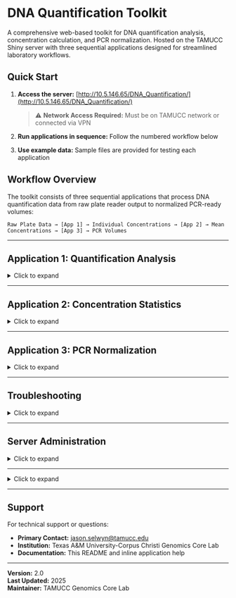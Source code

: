 # DNA Quantification Toolkit

A comprehensive web-based toolkit for DNA quantification analysis, concentration calculation, and PCR normalization. Hosted on the TAMUCC Shiny server with three sequential applications designed for streamlined laboratory workflows.

## Quick Start

1. **Access the server:** [http://10.5.146.65/DNA_Quantification/](http://10.5.146.65/DNA_Quantification/) 
   > ⚠️ **Network Access Required:** Must be on TAMUCC network or connected via VPN

2. **Run applications in sequence:** Follow the numbered workflow below

3. **Use example data:** Sample files are provided for testing each application

## Workflow Overview

The toolkit consists of three sequential applications that process DNA quantification data from raw plate reader output to normalized PCR-ready volumes:

```
Raw Plate Data → [App 1] → Individual Concentrations → [App 2] → Mean Concentrations → [App 3] → PCR Volumes
```

---

## Application 1: Quantification Analysis

<details>
  <summary>Click to expand</summary>
   
**URL:** [`http://10.5.146.65/DNA_Quantification/1-quant_plate/`](http://10.5.146.65/DNA_Quantification/1-quant_plate/)

### Purpose
Process raw fluorescence data from plate readers and calculate DNA concentrations using optimized standard curves.

### Input Files
- **Raw Data File:** Fluorescence readings from plate reader
  - Example: [`quant_rawData_accublue-nextgen.csv`](https://github.com/tamucc-gcl/gcl_bioinformatic_tools/blob/main/labTools/DNA_Quant/example_data/quant_rawData_accublue-nextgen.csv)
- **Plate Map File:** Sample layout and standard information  
  - Example: [`quant_plateMap_accublue-nextgen.csv`](https://github.com/tamucc-gcl/gcl_bioinformatic_tools/blob/main/labTools/DNA_Quant/example_data/quant_plateMap_accublue-nextgen.csv)

### Configuration Parameters
| Parameter | Auto-Fill Behavior | Description |
|-----------|-------------------|-------------|
| **Quant Kit Used** | From filename | "Accublue-nextgen" (pg), "accublue", or "accuclear" (ng) |
| **X Variable** | "rfu" | Independent variable (fluorescence values) |
| **Y Variable** | "[pn]g_per_well" | Dependent variable (concentration units) |
| **Standard Rows** | From plate map | Wells with `plate_id` = "standard" |

### Process
1. Import fluorescence data and plate layout
2. Identify standard curve samples automatically
3. Fit optimal regression model to standards
4. Calculate unknown sample concentrations
5. Export individual replicate results

### Output
Individual DNA concentrations for each well/replicate, ready for statistical analysis in App 2.

</details>

---

## Application 2: Concentration Statistics

<details>
  <summary>Click to expand</summary>
   
**URL:** [`http://10.5.146.65/DNA_Quantification/2-DNA_concentration/`](http://10.5.146.65/DNA_Quantification/2-DNA_concentration/)

### Purpose
Calculate mean DNA concentrations across replicates using Bayesian statistical models and prepare samples for PCR normalization.

### Input Files
- **Plate Map File:** Overall sample information
  - Example: [`overall_dna-extract-plate-map.xlsx`](https://github.com/tamucc-gcl/gcl_bioinformatic_tools/blob/main/labTools/DNA_Quant/example_data/overall_dna-extract-plate-map.xlsx)
- **Quant Output Files:** Results from Application 1 (select all relevant files)

### Key Parameters

#### DNA Analysis Settings
- **Excel Sheet Name:** Specify correct sheet in plate map file
- **DNA Concentration Column:** Auto-populated from App 1 output
- **Quant Stage:** Original quantification or re-quantification

#### Statistical Model Settings (Advanced)
- **Number of Chains:** Independent MCMC chains (default: 4)
- **Sampling Iterations:** Total posterior samples (default: 2000)
- **Warmup Iterations:** Burn-in samples (default: 1000)
- **Thinning Interval:** Sample spacing for independence (default: 1)

#### PCR Preparation Settings
| Parameter | Default | Description |
|-----------|---------|-------------|
| **Minimum Pipettable Volume** | 1 µL | Smallest volume for accurate pipetting |
| **Maximum Low Volume** | 5 µL | Max volume from low-concentration samples |
| **Target DNA Amount** | 10 ng/pg | Goal DNA quantity per reaction |
| **Excess DNA Threshold** | 3× | Flag samples above this multiple of mean |

### Statistical Process

#### Sample Grouping
The application automatically categorizes samples based on the `sample_type` column:
- **Samples:** Standard experimental samples
- **Controls:** Quality control samples (extraction, field, filter controls)

*Accepted `sample_type` values:* `'sample'`, `'control'`, `'extraction control'`, `'field control'`, `'filter control'`

#### Bayesian Model
Uses hierarchical modeling with partial pooling for robust concentration estimates:

```r
concentration ~ is_control + (1 | sample_id)
variance ~ is_control + (1 | sample_id)
```

#### Dilution Calculations
1. **Target template volume:** `(target_DNA × mean_concentration) / sample_concentration`
2. **Volume constraints:**
   - If target > max_volume → use max_volume
   - If target < min_volume → calculate dilution factor
3. **Dilution factor:** `sample_concentration / mean_concentration` (rounded for pipetting)
4. **Post-dilution metrics:** Adjusted concentrations and volumes

#### Quality Flags
- **Contaminated Controls:** Controls with DNA levels exceeding sample averages
- **Uncertain Estimates:** Samples with high concentration variance
- **Excess DNA:** Samples exceeding user-defined threshold above mean
- **High Variability:** Samples flagged for both uncertainty and excess DNA

</details>

---

## Application 3: PCR Normalization

<details>
  <summary>Click to expand</summary>

**URL:** [`http://10.5.146.65/DNA_Quantification/3-DNA_normalization_PCR/`](http://10.5.146.65/DNA_Quantification/3-DNA_normalization_PCR/)

### Purpose
Calculate precise transfer volumes and water additions for normalized PCR reactions.

### Input Parameters
| Parameter | Description |
|-----------|-------------|
| **Sample Concentration CSV(s)** | Output files from Application 2 |
| **µL per PCR** | DNA volume used in each PCR reaction |
| **Number of PCR reactions** | Total reactions planned per sample |
| **DNA per PCR (ng)** | Target DNA amount per reaction |
| **Max volume per sample (µL)** | Maximum transfer volume limit |

### Calculations

#### Goal Volume Determination
```r
goal_volume = (number_PCR_reactions × DNA_per_PCR) / sample_concentration
```

#### Volume Optimization
```r
transfer_volume = min(goal_volume, max_volume)
water_to_add = (number_PCR_reactions × µL_per_PCR) - transfer_volume
actual_DNA_per_PCR = (sample_concentration × transfer_volume) / number_PCR_reactions
```

### Output
- **Transfer volumes:** Exact DNA volumes to pipette
- **Water additions:** Volume needed for normalization
- **Actual DNA amounts:** Real DNA quantity per reaction after normalization

---

## File Format Requirements

### Raw Data Files (App 1)
- **Format:** CSV with fluorescence values
- **Structure:** Wells in rows or columns with RFU measurements
- **Headers:** Include well identifiers and fluorescence readings

### Plate Map Files
- **Format:** CSV or Excel (.xlsx)
- **Required columns:**
  - Well identifiers matching raw data
  - `plate_id` (mark standards as "standard")
  - `sample_id` for sample tracking
  - `sample_type` for controls vs. samples

### Example File Structure
```
well_id,plate_id,sample_id,sample_type,rfu
A01,standard,std_1,standard,15000
A02,standard,std_2,standard,12000
B01,sample,fish_001,sample,8500
```

</details>

---

## Troubleshooting

<details>
  <summary>Click to expand</summary>

### Common Issues

#### Application 1: Poor Standard Curves
- **Symptoms:** Low R² values, poor concentration estimates
- **Solutions:** 
  - Verify standard concentrations in plate map
  - Check for pipetting errors in standards
  - Remove outlier standard points if justified

#### Application 2: High Coefficient of Variation
- **Symptoms:** Large confidence intervals, uncertain flags
- **Solutions:**
  - Review pipetting technique for replicates
  - Check for systematic errors (edge effects, bubbles)
  - Consider re-quantifying problematic samples

#### Application 3: Unrealistic Volumes
- **Symptoms:** Very high or low transfer volumes
- **Solutions:**
  - Adjust target DNA amounts for your PCR requirements
  - Modify maximum volume constraints
  - Consider diluting high-concentration samples

### System Requirements
- **Browser:** Modern web browser with JavaScript enabled
- **Network:** TAMUCC network access or VPN connection
- **Files:** CSV and Excel file support

</details>

---

## Server Administration

<details>
  <summary>Click to expand</summary>

### Updating Applications
1. Copy updated Shiny app to server location:
   ```bash
   scp app.R gawain:/srv/shiny-server/DNA_Quantification/[1-3]-*/app.R
   ```
2. Restart the Shiny server:
   ```bash
   sudo systemctl restart shiny-server
   ```

### Log Files
Server logs are located at: `/var/log/shiny-server/`

### Hosting on Different Servers
1. **Install Shiny Server:** Follow [Posit installation guide](https://posit.co/products/open-source/shiny-server/)
2. **Install R packages** for the `shiny-server` user
3. **Copy applications** to individual folders in `/srv/shiny-server/`
4. **Deploy landing page:** Copy `index.html` to `/srv/shiny-server/DNA_Quantification/`

</details>

---

<details>
  <summary>Click to expand</summary>
   
## Source Code

- **Application 1:** [`code/1 - quantPlate_shiny_2.R`](https://github.com/tamucc-gcl/gcl_bioinformatic_tools/blob/main/labTools/DNA_Quant/code/1%20-%20quantPlate_shiny_2.R)
- **Application 2:** [`code/2 - dna_amount_shiny7.R`](https://github.com/tamucc-gcl/gcl_bioinformatic_tools/blob/main/labTools/DNA_Quant/code/2%20-%20dna_amount_shiny7.R)  
- **Application 3:** [`code/3 - Normalize_DNA_for_PCR.R`](https://github.com/tamucc-gcl/gcl_bioinformatic_tools/blob/main/labTools/DNA_Quant/code/3%20-%20Normalize_DNA_for_PCR.R)

</details>

---

## Support

For technical support or questions:
- **Primary Contact:** jason.selwyn@tamucc.edu
- **Institution:** Texas A&M University-Corpus Christi Genomics Core Lab
- **Documentation:** This README and inline application help

---

**Version:** 2.0  
**Last Updated:** 2025  
**Maintainer:** TAMUCC Genomics Core Lab
